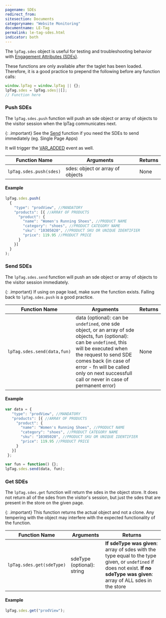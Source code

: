 ```yaml
---
pagename: SDEs
redirect_from:
sitesection: Documents
categoryname: "Website Monitoring"
documentname: LE-Tag
permalink: le-tag-sdes.html
indicator: both
---
```


The `lpTag.sdes` object is useful for testing and troubleshooting behavior with [Engagement Attributes (SDEs)](engagement-attributes-overview.html).

These functions are only available after the taglet has been loaded. Therefore, it is a good practice to prepend the following before any function calls:

```javascript
window.lpTag = window.lpTag || {};
lpTag.sdes = lpTag.sdes||[];
// Function here
```

### Push SDEs

The `lpTag.sdes.push` function will push an sde object or array of objects to the visitor session when the lpTag communicates next.

{: .important}
See the [Send](#send-sdes) function if you need the SDEs to send immediately (eg. Single Page Apps)

It will trigger the [VAR_ADDED](le-tag-events-events.html#var_added) event as well.

| Function Name | Arguments | Returns |
| --- | --- | --- |
| `lpTag.sdes.push(sdes)` | sdes: object or array of objects | None |

#### Example

```javascript
lpTag.sdes.push(
  {
    "type": "prodView", //MANDATORY
    "products": [{ //ARRAY OF PRODUCTS
      "product": {
        "name": "Women's Running Shoes", //PRODUCT NAME
        "category": "shoes", //PRODUCT CATEGORY NAME
        "sku": "10305020", //PRODUCT SKU OR UNIQUE IDENTIFIER
        "price": 119.95 //PRODUCT PRICE
      }
    }]
  }
);
```

### Send SDEs

The `lpTag.sdes.send` function will push an sde object or array of objects to the visitor session immediately.

{: .important}
If using on page load, make sure the function exists. Falling back to `lpTag.sdes.push` is a good practice.

| Function Name | Arguments | Returns |
| --- | --- | --- |
| `lpTag.sdes.send(data,fun)` | data (optional): can be `undefined`, one sde object, or an array of sde objects, fun (optional): can be `undefined`, this will be executed when the request to send SDE comes back (in case of error - fn will be called only on next successfull call or never in case of permanent error) | None |

#### Example

```javascript
var data = {
   "type": "prodView", //MANDATORY
   "products": [{ //ARRAY OF PRODUCTS
     "product": {
       "name": "Women's Running Shoes", //PRODUCT NAME
       "category": "shoes", //PRODUCT CATEGORY NAME
       "sku": "10305020", //PRODUCT SKU OR UNIQUE IDENTIFIER
       "price": 119.95 //PRODUCT PRICE
     }
   }]
 };
 
var fun = function() {};
lpTag.sdes.send(data, fun);
```

### Get SDEs

The `lpTag.sdes.get` function will return the sdes in the object store. It does not return all of the sdes from the visitor's session, but just the sdes that are present in the store on the given page.

{: .important}
This function returns the actual object and not a clone. Any tempering with the object may interfere with the expected functionality of the function.

| Function Name | Arguments | Returns |
| --- | --- | --- |
| `lpTag.sdes.get(sdeType)` | sdeType (optional): string | **If sdeType was given**: array of sdes with the type equal to the type given, or `undefined` if does not exist. **If no sdeType was given**: array of ALL sdes in the store |

#### Example

```javascript
lpTag.sdes.get("prodView");
```


